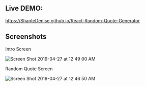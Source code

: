 
## Live DEMO: 
https://ShanteDenise.github.io/React-Random-Quote-Generator



## Screenshots

Intro Screen

![Screen Shot 2019-04-27 at 12 49 00 AM](https://user-images.githubusercontent.com/33140493/56844961-6ec83900-6887-11e9-87da-8c75c2993e15.png)

Random Quote Screen

![Screen Shot 2019-04-27 at 12 46 50 AM](https://user-images.githubusercontent.com/33140493/56844964-74258380-6887-11e9-8af3-7f0404af0d9b.png)


